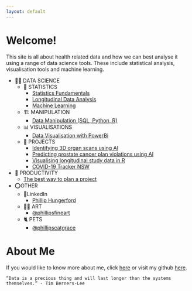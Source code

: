 ```yaml
---
layout: default
---
```


# Welcome!

This site is all about health related data and how we can best analyse it using a range of data science tools. These include statistical analysis, visualisation tools and machine learning.

- 👨‍💻 DATA SCIENCE
	- 🔢 STATISTICS
		- [Statistics Fundamentals](datascience/statistics/fundamentals/fundamentals.md)
		- [Longitudinal Data Analysis](datascience/statistics/longitudinal-data-analysis/longitudinal-data-analysis.md)
		- [Machine Learning](datascience/statistics/machine-learning/machine-learning.md)
	- 🏗️ MANIPULATION
		- [Data Manipulation (SQL, Python, R)](datascience/data-manipulation/data-manipulation.md)
	- 📊 VISUALISATIONS
		- [Data Visualisation with PowerBi](datascience/visualisations/power-bi/power-bi.md)
	- 📁 PROJECTS
		- [Identifying 3D organ scans using AI](projects/identidying-3d-organ-scans-using-ai/identidying-3d-organ-scans-using-ai.md)
		- [Predicting prostate cancer plan violations using AI](projects/predicting-prostate-cancer-plan-violations-using-ai/predicting-prostate-cancer-plan-violations-using-ai.md)
		- [Visualising longitudinal study data in R](projects/visualising-longitudinal-study-data-in-R/visualising-longitudinal-study-data-in-R.md)
		- [COVID-19 Tracker NSW](projects/covid-19-tracker/covid-19-tracker.md)
- 🧠 PRODUCTIVITY
	- [The best way to plan a project](productivity/project-template/project-template.md)
- ⭕OTHER
	- 👤LinkedIn
		- [Phillip Hungerford](https://www.linkedin.com/in/philliphungerford/)
	- 👨‍🎨 ART
		- [@phillipsfineart](https://www.instagram.com/phillipsfineart/?hl=en)
	- 🐈 PETS
		- [@phillipscatgrace](https://www.instagram.com/phillipscatgrace/?hl=en)

# About Me

If you would like to know more about me, click [here](about/about.md) or visit my github [here](https://github.com/philliphungerford).

```
“Data is a precious thing and will last longer than the systems themselves.” - Tim Berners-Lee
```
